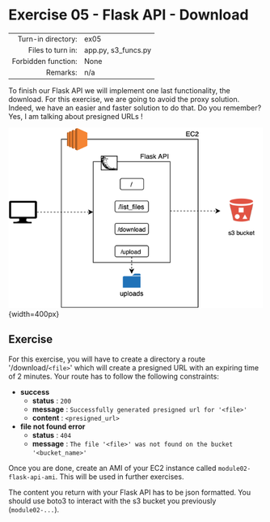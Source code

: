 # Exercise 05 - Flask API - Download

|                         |                    |
| -----------------------:| ------------------ |
|   Turn-in directory:    |  ex05              |
|   Files to turn in:     |  app.py, s3_funcs.py |
|   Forbidden function:   |  None              |
|   Remarks:              |  n/a               |


To finish our Flask API we will implement one last functionality, the download. For this exercise, we are going to avoid the proxy solution. Indeed, we have an easier and faster solution to do that. Do you remember? Yes, I am talking about presigned URLs !

![Flask API](../assets/flask_api_3.png){width=400px}

## Exercise

For this exercise, you will have to create a directory a route '/download/`<file>`' which will create a presigned URL with an expiring time of 2 minutes. Your route has to follow the following constraints:
- **success**
    - **status** : `200`
    - **message** : `Successfully generated presigned url for '<file>'`
    - **content** : `<presigned_url>`
- **file not found error**
    - **status** : `404`
    - **message** : `The file '<file>' was not found on the bucket '<bucket_name>'`

Once you are done, create an AMI of your EC2 instance called `module02-flask-api-ami`. This will be used in further exercises.

The content you return with your Flask API has to be json formatted. You should use boto3 to interact with the s3 bucket you previously (`module02-...`).